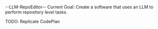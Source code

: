 --LLM-RepoEditor--
Current Goal: Create a software that uses an LLM to perform 
repository level tasks.

TODO:
Replicate CodePlan